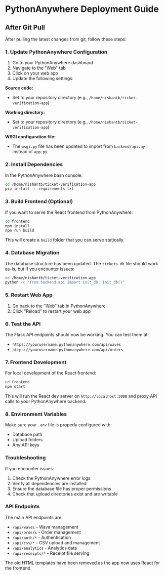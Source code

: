 # PythonAnywhere Deployment Guide

## After Git Pull

After pulling the latest changes from git, follow these steps:

### 1. Update PythonAnywhere Configuration

1. Go to your PythonAnywhere dashboard
2. Navigate to the "Web" tab
3. Click on your web app
4. Update the following settings:

**Source code:**
- Set to your repository directory (e.g., `/home/nishantb/ticket-verification-app`)

**Working directory:**
- Set to your repository directory (e.g., `/home/nishantb/ticket-verification-app`)

**WSGI configuration file:**
- The `wsgi.py` file has been updated to import from `backend/api.py` instead of `app.py`

### 2. Install Dependencies

In the PythonAnywhere bash console:

```bash
cd /home/nishantb/ticket-verification-app
pip install -r requirements.txt
```

### 3. Build Frontend (Optional)

If you want to serve the React frontend from PythonAnywhere:

```bash
cd frontend
npm install
npm run build
```

This will create a `build` folder that you can serve statically.

### 4. Database Migration

The database structure has been updated. The `tickets.db` file should work as-is, but if you encounter issues:

```bash
cd /home/nishantb/ticket-verification-app
python -c "from backend.api import init_db; init_db()"
```

### 5. Restart Web App

1. Go back to the "Web" tab in PythonAnywhere
2. Click "Reload" to restart your web app

### 6. Test the API

The Flask API endpoints should now be working. You can test them at:
- `https://yourusername.pythonanywhere.com/api/waves`
- `https://yourusername.pythonanywhere.com/api/orders`

### 7. Frontend Development

For local development of the React frontend:

```bash
cd frontend
npm start
```

This will run the React dev server on `http://localhost:3000` and proxy API calls to your PythonAnywhere backend.

### 8. Environment Variables

Make sure your `.env` file is properly configured with:
- Database path
- Upload folders
- Any API keys

### Troubleshooting

If you encounter issues:

1. Check the PythonAnywhere error logs
2. Verify all dependencies are installed
3. Ensure the database file has proper permissions
4. Check that upload directories exist and are writable

### API Endpoints

The main API endpoints are:
- `/api/waves` - Wave management
- `/api/orders` - Order management  
- `/api/auth/*` - Authentication
- `/api/csv/*` - CSV upload and management
- `/api/analytics` - Analytics data
- `/api/receipts/*` - Receipt file serving

The old HTML templates have been removed as the app now uses React for the frontend. 